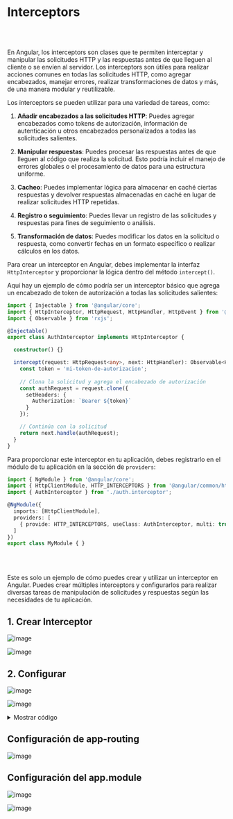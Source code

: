 # Interceptors

<br>
<br>

En Angular, los interceptors son clases que te permiten interceptar y manipular las solicitudes HTTP y las respuestas antes de que lleguen al cliente o se envíen al servidor. Los interceptors son útiles para realizar acciones comunes en todas las solicitudes HTTP, como agregar encabezados, manejar errores, realizar transformaciones de datos y más, de una manera modular y reutilizable.

Los interceptors se pueden utilizar para una variedad de tareas, como:

1. **Añadir encabezados a las solicitudes HTTP**: Puedes agregar encabezados como tokens de autorización, información de autenticación u otros encabezados personalizados a todas las solicitudes salientes.

2. **Manipular respuestas**: Puedes procesar las respuestas antes de que lleguen al código que realiza la solicitud. Esto podría incluir el manejo de errores globales o el procesamiento de datos para una estructura uniforme.

3. **Cacheo**: Puedes implementar lógica para almacenar en caché ciertas respuestas y devolver respuestas almacenadas en caché en lugar de realizar solicitudes HTTP repetidas.

4. **Registro o seguimiento**: Puedes llevar un registro de las solicitudes y respuestas para fines de seguimiento o análisis.

5. **Transformación de datos**: Puedes modificar los datos en la solicitud o respuesta, como convertir fechas en un formato específico o realizar cálculos en los datos.

Para crear un interceptor en Angular, debes implementar la interfaz `HttpInterceptor` y proporcionar la lógica dentro del método `intercept()`.

Aquí hay un ejemplo de cómo podría ser un interceptor básico que agrega un encabezado de token de autorización a todas las solicitudes salientes:

```typescript
import { Injectable } from '@angular/core';
import { HttpInterceptor, HttpRequest, HttpHandler, HttpEvent } from '@angular/common/http';
import { Observable } from 'rxjs';

@Injectable()
export class AuthInterceptor implements HttpInterceptor {

  constructor() {}

  intercept(request: HttpRequest<any>, next: HttpHandler): Observable<HttpEvent<any>> {
    const token = 'mi-token-de-autorizacion';
    
    // Clona la solicitud y agrega el encabezado de autorización
    const authRequest = request.clone({
      setHeaders: {
        Authorization: `Bearer ${token}`
      }
    });

    // Continúa con la solicitud
    return next.handle(authRequest);
  }
}
```

Para proporcionar este interceptor en tu aplicación, debes registrarlo en el módulo de tu aplicación en la sección de `providers`:

```typescript
import { NgModule } from '@angular/core';
import { HttpClientModule, HTTP_INTERCEPTORS } from '@angular/common/http';
import { AuthInterceptor } from './auth.interceptor';

@NgModule({
  imports: [HttpClientModule],
  providers: [
    { provide: HTTP_INTERCEPTORS, useClass: AuthInterceptor, multi: true }
  ]
})
export class MyModule { }
```
<br>
<br>

Este es solo un ejemplo de cómo puedes crear y utilizar un interceptor en Angular. Puedes crear múltiples interceptors y configurarlos para realizar diversas tareas de manipulación de solicitudes y respuestas según las necesidades de tu aplicación.

## 1. Crear Interceptor

![image](https://user-images.githubusercontent.com/31961588/171081753-62ca4aa6-1af6-4704-a413-929b8e58cd83.png)

![image](https://user-images.githubusercontent.com/31961588/171081878-91d737ad-80dd-42f8-ac21-a20c70a2f63d.png)

## 2. Configurar

![image](https://user-images.githubusercontent.com/31961588/171082325-798c8052-46fe-4fbe-9872-29fcfa945f66.png)

![image](https://user-images.githubusercontent.com/31961588/171082537-068ae072-03ab-47ec-bdf1-710d4ca95742.png)

<details><summary>Mostrar código</summary>

<p>   
    
```typescript


```

</p>
</details>

## Configuración de app-routing

![image](https://user-images.githubusercontent.com/31961588/171085148-eb06bc82-03e4-467c-9b15-4cef868ca9fd.png)

## Configuración del app.module

![image](https://user-images.githubusercontent.com/31961588/171085263-29bd4e52-1621-4d86-8e97-2b731569f29f.png)

![image](https://user-images.githubusercontent.com/31961588/171085397-6e8fbea4-4bbe-4434-845c-c45b85e4e9e4.png)


